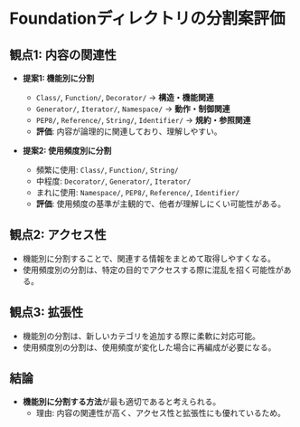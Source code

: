 # Foundationディレクトリの分割案評価

## 観点1: 内容の関連性
- **提案1: 機能別に分割**
  - `Class/`, `Function/`, `Decorator/` → **構造・機能関連**
  - `Generator/`, `Iterator/`, `Namespace/` → **動作・制御関連**
  - `PEP8/`, `Reference/`, `String/`, `Identifier/` → **規約・参照関連**
  - **評価**: 内容が論理的に関連しており、理解しやすい。

- **提案2: 使用頻度別に分割**
  - 頻繁に使用: `Class/`, `Function/`, `String/`
  - 中程度: `Decorator/`, `Generator/`, `Iterator/`
  - まれに使用: `Namespace/`, `PEP8/`, `Reference/`, `Identifier/`
  - **評価**: 使用頻度の基準が主観的で、他者が理解しにくい可能性がある。

## 観点2: アクセス性
- 機能別に分割することで、関連する情報をまとめて取得しやすくなる。
- 使用頻度別の分割は、特定の目的でアクセスする際に混乱を招く可能性がある。

## 観点3: 拡張性
- 機能別の分割は、新しいカテゴリを追加する際に柔軟に対応可能。
- 使用頻度別の分割は、使用頻度が変化した場合に再編成が必要になる。

## 結論
- **機能別に分割する方法**が最も適切であると考えられる。
  - 理由: 内容の関連性が高く、アクセス性と拡張性にも優れているため。
